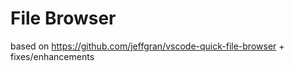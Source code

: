 # File Browser

based on https://github.com/jeffgran/vscode-quick-file-browser + fixes/enhancements
